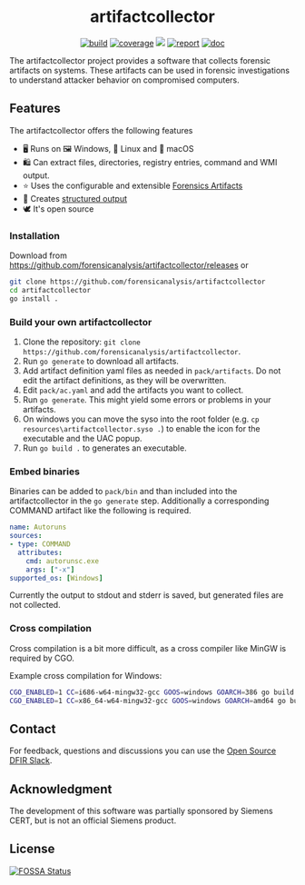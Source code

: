<h1 align="center">artifactcollector</h1>

<p  align="center">
 <a href="https://github.com/forensicanalysis/artifactcollector/actions"><img src="https://github.com/forensicanalysis/artifactcollector/workflows/CI/badge.svg" alt="build" /></a>
 <a href="https://codecov.io/gh/forensicanalysis/artifactcollector"><img src="https://codecov.io/gh/forensicanalysis/artifactcollector/branch/master/graph/badge.svg" alt="coverage" /></a>
<a href="https://app.fossa.io/projects/git%2Bgithub.com%2Fforensicanalysis%2Fartifactcollector?ref=badge_shield" alt="FOSSA Status"><img src="https://app.fossa.io/api/projects/git%2Bgithub.com%2Fforensicanalysis%2Fartifactcollector.svg?type=shield"/></a>
 <a href="https://goreportcard.com/report/github.com/forensicanalysis/artifactcollector"><img src="https://goreportcard.com/badge/github.com/forensicanalysis/artifactcollector" alt="report" /></a>
 <a href="https://pkg.go.dev/github.com/forensicanalysis/artifactcollector"><img src="https://img.shields.io/badge/go.dev-documentation-007d9c?logo=go&logoColor=white" alt="doc" /></a>
</p>


The artifactcollector project provides a software that collects forensic artifacts
on systems. These artifacts can be used in forensic investigations to understand
attacker behavior on compromised computers.

## Features
The artifactcollector offers the following features

- ️🖥️ Runs on 🖼️ Windows, 🐧 Linux and 🍏 macOS
- 🛍️ Can extract files, directories, registry entries, command and WMI output.
- ⭐ Uses the configurable and extensible [Forensics Artifacts](https://github.com/forensicanalysis/artifacts)
- 💾 Creates [structured output](https://github.com/forensicanalysis/forensicstore)
- 🕊️ It's open source

### Installation

Download from https://github.com/forensicanalysis/artifactcollector/releases or

```bash
git clone https://github.com/forensicanalysis/artifactcollector
cd artifactcollector
go install .
```

### Build your own artifactcollector

1. Clone the repository: `git clone https://github.com/forensicanalysis/artifactcollector`.
2. Run `go generate` to download all artifacts.
3. Add artifact definition yaml files as needed in `pack/artifacts`. Do not edit the
artifact definitions, as they will be overwritten.
4. Edit `pack/ac.yaml` and add the artifacts you want to collect.
5. Run `go generate`. This might yield some errors or problems in your artifacts.
6. On windows you can move the syso into the root folder (e.g. `cp resources\artifactcollector.syso .`)
to enable the icon for the executable and the UAC popup.
7. Run `go build .` to generates an executable.

### Embed binaries

Binaries can be added to `pack/bin` and than included into the artifactcollector
in the `go generate` step. Additionally a corresponding COMMAND artifact like
the following is required.

```yaml
name: Autoruns
sources:
- type: COMMAND
  attributes:
    cmd: autorunsc.exe
    args: ["-x"]
supported_os: [Windows]
```

Currently the output to stdout and stderr is saved, but generated
files are not collected.

### Cross compilation

Cross compilation is a bit more difficult, as a cross compiler like MinGW is required by CGO.

Example cross compilation for Windows:

```sh
CGO_ENABLED=1 CC=i686-w64-mingw32-gcc GOOS=windows GOARCH=386 go build .
CGO_ENABLED=1 CC=x86_64-w64-mingw32-gcc GOOS=windows GOARCH=amd64 go build .
```


## Contact

For feedback, questions and discussions you can use the [Open Source DFIR Slack](https://github.com/open-source-dfir/slack).

## Acknowledgment

The development of this software was partially sponsored by Siemens CERT, but
is not an official Siemens product.


## License
[![FOSSA Status](https://app.fossa.io/api/projects/git%2Bgithub.com%2Fforensicanalysis%2Fartifactcollector.svg?type=large)](https://app.fossa.io/projects/git%2Bgithub.com%2Fforensicanalysis%2Fartifactcollector?ref=badge_large)